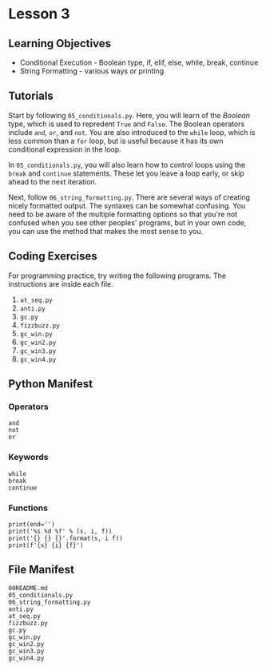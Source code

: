 Lesson 3
========

## Learning Objectives ##

* Conditional Execution - Boolean type, if, elif, else, while, break, continue
* String Formatting - various ways or printing

## Tutorials ##

Start by following `05_conditionals.py`. Here, you will learn of the
*Boolean* type, which is used to repredent `True` and `False`. The
Boolean operators include `and`, `or`, and `not`. You are also
introduced to the `while` loop, which is less common than a `for` loop,
but is useful because it has its own conditional expression in the loop.

In `05_conditionals.py`, you will also learn how to control loops using
the `break` and `continue` statements. These let you leave a loop early,
or skip ahead to the next iteration.

Next, follow `06_string_formatting.py`. There are several ways of
creating nicely formatted output. The syntaxes can be somewhat
confusing. You need to be aware of the multiple formatting options so
that you're not confused when you see other peoples' programs, but in
your own code, you can use the method that makes the most sense to you.

## Coding Exercises ##

For programming practice, try writing the following programs. The
instructions are inside each file.

1. `at_seq.py`
2. `anti.py`
3. `gc.py`
4. `fizzbuzz.py`
5. `gc_win.py`
6. `gc_win2.py`
7. `gc_win3.py`
8. `gc_win4.py`

## Python Manifest ##

### Operators

	and
	not
	or

### Keywords

	while
	break
	continue

### Functions

	print(end='')
	print('%s %d %f' % (s, i, f))
	print('{} {} {}'.format(s, i f))
	print(f'{s} {i} {f}')
	

## File Manifest ##

	00README.md
	05_conditionals.py
	06_string_formatting.py
	anti.py
	at_seq.py
	fizzbuzz.py
	gc.py
	gc_win.py
	gc_win2.py
	gc_win3.py
	gc_win4.py
